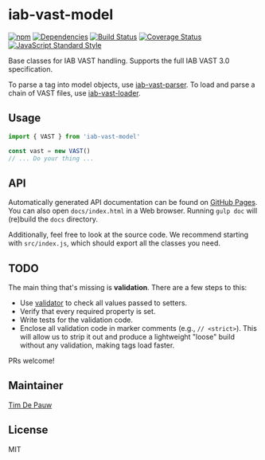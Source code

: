 # iab-vast-model

[![npm](https://img.shields.io/npm/v/iab-vast-model.svg)](https://www.npmjs.com/package/iab-vast-model) [![Dependencies](https://img.shields.io/david/zentrick/iab-vast-model.svg)](https://david-dm.org/zentrick/iab-vast-model) [![Build Status](https://img.shields.io/travis/zentrick/iab-vast-model/master.svg)](https://travis-ci.org/zentrick/iab-vast-model) [![Coverage Status](https://img.shields.io/coveralls/zentrick/iab-vast-model/master.svg)](https://coveralls.io/r/zentrick/iab-vast-model) [![JavaScript Standard Style](https://img.shields.io/badge/code%20style-standard-brightgreen.svg)](https://github.com/feross/standard)

Base classes for IAB VAST handling. Supports the full IAB VAST 3.0 specification.

To parse a tag into model objects, use
[iab-vast-parser](https://www.npmjs.com/package/iab-vast-parser).
To load and parse a chain of VAST files, use
[iab-vast-loader](https://www.npmjs.com/package/iab-vast-loader).

## Usage

```javascript
import { VAST } from 'iab-vast-model'

const vast = new VAST()
// ... Do your thing ...
```

## API

Automatically generated API documentation can be found on
[GitHub Pages](https://zentrick.github.io/iab-vast-model/). You can also
open `docs/index.html` in a Web browser. Running `gulp doc` will (re)build the
`docs` directory.

Additionally, feel free to look at the source code. We recommend starting with
`src/index.js`, which should export all the classes you need.

## TODO

The main thing that's missing is **validation**. There are a few steps to this:

- Use [validator](https://www.npmjs.com/package/validator) to check all values
  passed to setters.
- Verify that every required property is set.
- Write tests for the validation code.
- Enclose all validation code in marker comments (e.g., `// <strict>`). This
  will allow us to strip it out and produce a lightweight "loose" build without
  any validation, making tags load faster.

PRs welcome!

## Maintainer

[Tim De Pauw](https://github.com/timdp)

## License

MIT
